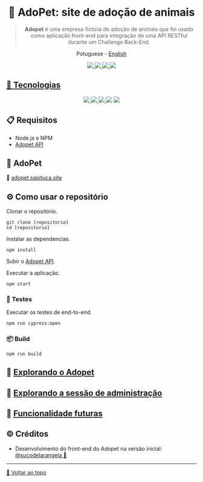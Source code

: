 <div id='top' align="center">

# 🐾 AdoPet: site de adoção de animais

> **Adopet** é uma empresa fictícia de adoção de animais que foi usado como aplicação front-end para integração de uma API RESTful durante um Challenge Back-End.

<a>Potuguese</a> -
<a href="./docs/en/README_en.md">English</a>

</div>

<div align="center" >
  <a href='https://cloud.cypress.io/projects/8jd3re/runs' target='_blank'><img src="https://img.shields.io/endpoint?url=https://cloud.cypress.io/badge/simple/8jd3re/main&style=for-the-badge&logo=cypress">
  <img src="https://img.shields.io/github/v/release/jeff-pedro/api-adopet?display_name=tag&include_prereleases&style=for-the-badge">
  <a href='https://eslint.org/' target='_blank'><img src="https://img.shields.io/badge/Code Style-eslint-ff69b4.svg?style=for-the-badge&logo=eslint">
  <a href='https://prettier.io/' target='_blank'><img src="https://img.shields.io/badge/Code Formatter-prettier-blue?style=for-the-badge&?style=flat-square&logo=prettier">
</div>

## 🤖 Tecnologias

<div align="center">
  <a href='https://react.dev/' target='_blank'><img src="https://img.shields.io/badge/React-20232A?style=for-the-badge&logo=react&logoColor=61DAFB"/>
  <a href='https://nodejs.org/' target='_blank'><img src="https://img.shields.io/badge/Node.js-white?style=for-the-badge&logo=node.js&logoColor=green">
  <img src="https://img.shields.io/badge/JavaScript-F7DF1E?style=for-the-badge&logo=javascript&logoColor=black">
  <a href='https://www.cypress.io/' target='_blank'><img src="https://img.shields.io/badge/Cypress-69D3A7?style=for-the-badge&logo=Cypress&logoColor=white"/></a>
  <a href='https://fakerjs.dev/' target='_blank'><img src="https://img.shields.io/badge/Faker-  06C167?style=for-the-badge&logoColor=white"/></a>
</div>

## 📋 Requisitos

- Node.js e NPM
- [Adopet API](https://github.com/jeff-pedro/adopet-api/)

## 🐾 AdoPet

🧩 [adopet.sapituca.site](http://adopet.sapituca.site/)

## ⚙️ Como usar o repositório

Clonar o repositório.

```
git clone [repositorio]
cd [repositorio]
```

Instalar as dependencias.

```shell
npm install
```

Subir o [Adopet API](https://github.com/jeff-pedro/adopet-api/).

Executar a aplicação.

```shell
npm start
```

### 🧪 Testes

Executar os testes de end-to-end.

```shell
npm run cypress:open
```

### 📦 Build

```shell
npm run build
```

## 🔎 [Explorando o Adopet](./docs/pt-br/ADOPET.md)

## 🔎 [Explorando a sessão de administração](./docs/pt-br/ADOPET-ADM.md)

## 🔮 [Funcionalidade futuras](./docs/pt-br/DEV-FUTURO.md)

## ©️ Créditos

- Desenvolvimento do front-end do Adopet na versão inicial: [@sucodelarangela 🍊](https://angelacaldas.vercel.app)

---

<a href='#top'>🔼 Voltar ao topo</a>
